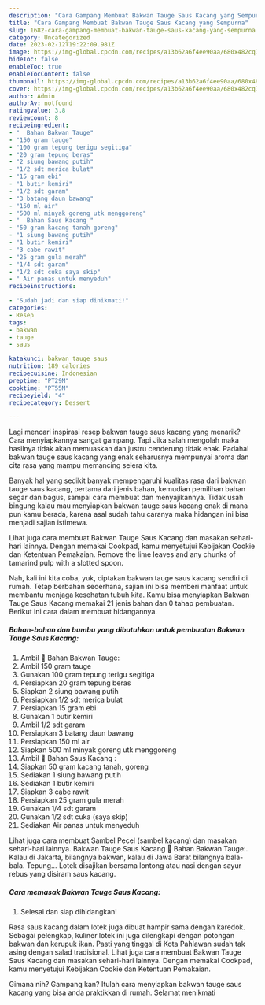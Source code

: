 ```yaml
---
description: "Cara Gampang Membuat Bakwan Tauge Saus Kacang yang Sempurna"
title: "Cara Gampang Membuat Bakwan Tauge Saus Kacang yang Sempurna"
slug: 1682-cara-gampang-membuat-bakwan-tauge-saus-kacang-yang-sempurna
category: Uncategorized
date: 2023-02-12T19:22:09.981Z
image: https://img-global.cpcdn.com/recipes/a13b62a6f4ee90aa/680x482cq70/bakwan-tauge-saus-kacang-foto-resep-utama.jpg
hideToc: false
enableToc: true
enableTocContent: false
thumbnail: https://img-global.cpcdn.com/recipes/a13b62a6f4ee90aa/680x482cq70/bakwan-tauge-saus-kacang-foto-resep-utama.jpg
cover: https://img-global.cpcdn.com/recipes/a13b62a6f4ee90aa/680x482cq70/bakwan-tauge-saus-kacang-foto-resep-utama.jpg
author: Admin
authorAv: notfound
ratingvalue: 3.8
reviewcount: 8
recipeingredient:
- "  Bahan Bakwan Tauge"
- "150 gram tauge"
- "100 gram tepung terigu segitiga"
- "20 gram tepung beras"
- "2 siung bawang putih"
- "1/2 sdt merica bulat"
- "15 gram ebi"
- "1 butir kemiri"
- "1/2 sdt garam"
- "3 batang daun bawang"
- "150 ml air"
- "500 ml minyak goreng utk menggoreng"
- "  Bahan Saus Kacang "
- "50 gram kacang tanah goreng"
- "1 siung bawang putih"
- "1 butir kemiri"
- "3 cabe rawit"
- "25 gram gula merah"
- "1/4 sdt garam"
- "1/2 sdt cuka saya skip"
- " Air panas untuk menyeduh"
recipeinstructions:

- "Sudah jadi dan siap dinikmati!"
categories:
- Resep
tags:
- bakwan
- tauge
- saus

katakunci: bakwan tauge saus 
nutrition: 189 calories
recipecuisine: Indonesian
preptime: "PT29M"
cooktime: "PT55M"
recipeyield: "4"
recipecategory: Dessert

---
```



Lagi mencari inspirasi resep bakwan tauge saus kacang yang menarik? Cara menyiapkannya sangat gampang. Tapi Jika salah mengolah maka hasilnya tidak akan memuaskan dan justru cenderung tidak enak. Padahal bakwan tauge saus kacang yang enak seharusnya mempunyai aroma dan cita rasa yang mampu memancing selera kita.


Banyak hal yang sedikit banyak mempengaruhi kualitas rasa dari bakwan tauge saus kacang, pertama dari jenis bahan, kemudian pemilihan bahan segar dan bagus, sampai cara membuat dan menyajikannya. Tidak usah bingung kalau mau menyiapkan bakwan tauge saus kacang enak di mana pun kamu berada, karena asal sudah tahu caranya maka hidangan ini bisa menjadi sajian istimewa.

Lihat juga cara membuat Bakwan Tauge Saus Kacang dan masakan sehari-hari lainnya. Dengan memakai Cookpad, kamu menyetujui Kebijakan Cookie dan Ketentuan Pemakaian. Remove the lime leaves and any chunks of tamarind pulp with a slotted spoon.


Nah, kali ini kita coba, yuk, ciptakan bakwan tauge saus kacang sendiri di rumah. Tetap berbahan sederhana, sajian ini bisa memberi manfaat untuk membantu menjaga kesehatan tubuh kita. Kamu bisa menyiapkan Bakwan Tauge Saus Kacang memakai 21 jenis bahan dan 0 tahap pembuatan. Berikut ini cara dalam membuat hidangannya.

<!--inarticleads1-->

##### Bahan-bahan dan bumbu yang dibutuhkan untuk pembuatan Bakwan Tauge Saus Kacang:

1. Ambil  🌟 Bahan Bakwan Tauge:
1. Ambil 150 gram tauge
1. Gunakan 100 gram tepung terigu segitiga
1. Persiapkan 20 gram tepung beras
1. Siapkan 2 siung bawang putih
1. Persiapkan 1/2 sdt merica bulat
1. Persiapkan 15 gram ebi
1. Gunakan 1 butir kemiri
1. Ambil 1/2 sdt garam
1. Persiapkan 3 batang daun bawang
1. Persiapkan 150 ml air
1. Siapkan 500 ml minyak goreng utk menggoreng
1. Ambil  🌟 Bahan Saus Kacang :
1. Siapkan 50 gram kacang tanah, goreng
1. Sediakan 1 siung bawang putih
1. Sediakan 1 butir kemiri
1. Siapkan 3 cabe rawit
1. Persiapkan 25 gram gula merah
1. Gunakan 1/4 sdt garam
1. Gunakan 1/2 sdt cuka (saya skip)
1. Sediakan  Air panas untuk menyeduh


Lihat juga cara membuat Sambel Pecel (sambel kacang) dan masakan sehari-hari lainnya. Bakwan Tauge Saus Kacang 🌟 Bahan Bakwan Tauge:. Kalau di Jakarta, bilangnya bakwan, kalau di Jawa Barat bilangnya bala-bala. Tepung… Lotek disajikan bersama lontong atau nasi dengan sayur rebus yang disiram saus kacang. 

<!--inarticleads2-->

##### Cara memasak Bakwan Tauge Saus Kacang:


1. Selesai dan siap dihidangkan!

Rasa saus kacang dalam lotek juga dibuat hampir sama dengan karedok. Sebagai pelengkap, kuliner lotek ini juga dilengkapi dengan potongan bakwan dan kerupuk ikan. Pasti yang tinggal di Kota Pahlawan sudah tak asing dengan salad tradisional. Lihat juga cara membuat Bakwan Tauge Saus Kacang dan masakan sehari-hari lainnya. Dengan memakai Cookpad, kamu menyetujui Kebijakan Cookie dan Ketentuan Pemakaian. 

Gimana nih? Gampang kan? Itulah cara menyiapkan bakwan tauge saus kacang yang bisa anda praktikkan di rumah. Selamat menikmati
